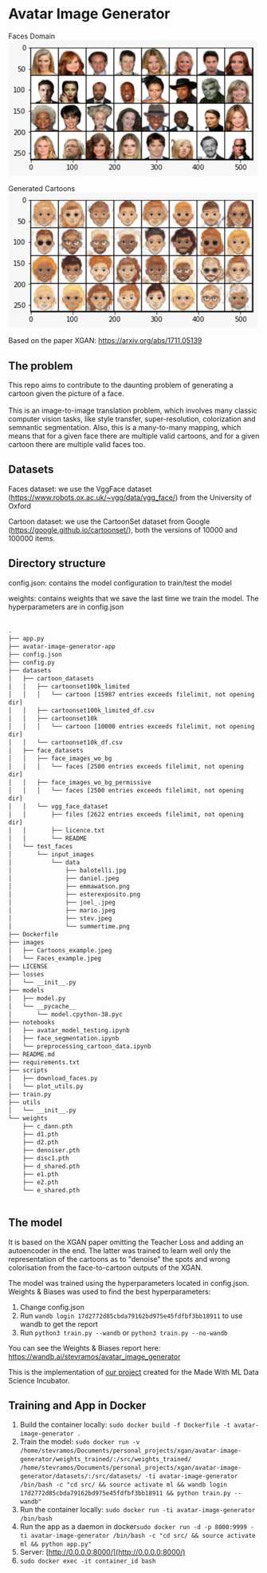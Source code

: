 # Avatar Image Generator

   Faces Domain <br/>
   <img src="images/Faces_example.jpeg" width="500" />

   Generated Cartoons <br/>
   <img src="images/Cartoons_example.jpeg" width="500" />

   Based on the paper XGAN: https://arxiv.org/abs/1711.05139

## The problem

This repo aims to contribute to the daunting problem of generating a cartoon given the picture of a face.  <br/> <br/>
This is an image-to-image translation problem, which involves many classic computer vision tasks, like style transfer, super-resolution, colorization and semnantic    segmentation. Also, this is a many-to-many mapping, which means that for a given face there are multiple valid cartoons, and for a given cartoon there are multiple valid faces too. </br>

## Datasets

  Faces dataset: we use the VggFace dataset (https://www.robots.ox.ac.uk/~vgg/data/vgg_face/) from the University of Oxford

  Cartoon dataset: we use the CartoonSet dataset from Google (https://google.github.io/cartoonset/), both the versions of 10000 and 100000 items.

## Directory structure

  config.json: contains the model configuration to train/test the model
  
  weights: contains weights that we save the last time we train the model. The hyperparameters are in config.json

```

.
├── app.py
├── avatar-image-generator-app
├── config.json
├── config.py
├── datasets
│   ├── cartoon_datasets
│   │   ├── cartoonset100k_limited
│   │   │   └── cartoon [15987 entries exceeds filelimit, not opening dir]
│   │   ├── cartoonset100k_limited_df.csv
│   │   ├── cartoonset10k
│   │   │   └── cartoon [10000 entries exceeds filelimit, not opening dir]
│   │   └── cartoonset10k_df.csv
│   ├── face_datasets
│   │   ├── face_images_wo_bg
│   │   │   └── faces [2500 entries exceeds filelimit, not opening dir]
│   │   ├── face_images_wo_bg_permissive
│   │   │   └── faces [2500 entries exceeds filelimit, not opening dir]
│   │   └── vgg_face_dataset
│   │       ├── files [2622 entries exceeds filelimit, not opening dir]
│   │       ├── licence.txt
│   │       └── README
│   └── test_faces
│       └── input_images
│           └── data
│               ├── balotelli.jpg
│               ├── daniel.jpeg
│               ├── emmawatson.png
│               ├── esterexposito.png
│               ├── joel_.jpeg
│               ├── mario.jpeg
│               ├── stev.jpeg
│               └── summertime.png
├── Dockerfile
├── images
│   ├── Cartoons_example.jpeg
│   └── Faces_example.jpeg
├── LICENSE
├── losses
│   └── __init__.py
├── models
│   ├── model.py
│   └── __pycache__
│       └── model.cpython-38.pyc
├── notebooks
│   ├── avatar_model_testing.ipynb
│   ├── face_segmentation.ipynb
│   └── preprocessing_cartoon_data.ipynb
├── README.md
├── requirements.txt
├── scripts
│   ├── download_faces.py
│   └── plot_utils.py
├── train.py
├── utils
│   └── __init__.py
└── weights
    ├── c_dann.pth
    ├── d1.pth
    ├── d2.pth
    ├── denoiser.pth
    ├── disc1.pth
    ├── d_shared.pth
    ├── e1.pth
    ├── e2.pth
    └── e_shared.pth


```
## The model

   It is based on the XGAN paper omitting the Teacher Loss and adding an autoencoder in the end. The latter was trained to learn well only the representation of the cartoons as to "denoise" the spots and wrong colorisation from the face-to-cartoon outputs of the XGAN.

   The model was trained using the hyperparameters located in config.json. Weights & Biases was used to find the best hyperparameters:

1. Change config.json
2. Run `wandb login 17d2772d85cbda79162bd975e45fdfbf3bb18911` to use wandb to get the report
3. Run `python3 train.py --wandb` or `python3 train.py --no-wandb`

  You can see the Weights & Biases report here: https://wandb.ai/stevramos/avatar_image_generator
  
  This is the implementation of [our project](https://madewithml.com/projects/1233/generating-avatars-from-real-life-pictures/) created for the Made With ML Data Science Incubator.


## Training and App in Docker
1. Build the container locally: `sudo docker build -f Dockerfile -t avatar-image-generator .`
2. Train the model: `sudo docker run -v /home/stevramos/Documents/personal_projects/xgan/avatar-image-generator/weights_trained/:/src/weights_trained/ /home/stevramos/Documents/personal_projects/xgan/avatar-image-generator/datasets/:/src/datasets/ -ti avatar-image-generator /bin/bash -c "cd src/ && source activate ml && wandb login 17d2772d85cbda79162bd975e45fdfbf3bb18911 && python train.py --wandb"`
3. Run the container locally: `sudo docker run -ti avatar-image-generator /bin/bash`
4. Run the app as a daemon in docker`sudo docker run -d -p 8000:9999 -ti avatar-image-generator /bin/bash -c "cd src/ && source activate ml && python app.py"`
5. Server: [http://0.0.0.0:8000/](http://0.0.0.0:8000/)
6. `sudo docker exec -it container_id bash`

